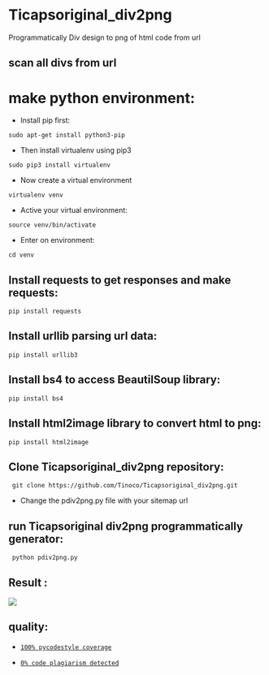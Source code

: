 # Ticapsoriginal_div2png
Programmatically Div design to png of html code from url

## scan all divs from url 

# make python environment:
* Install pip first:
<pre><code>sudo apt-get install python3-pip
</code></pre>
* Then install virtualenv using pip3
<pre><code>sudo pip3 install virtualenv 
</code></pre>
* Now create a virtual environment
<pre><code>virtualenv venv
</code></pre>
* Active your virtual environment:
<pre><code>source venv/bin/activate
</code></pre>
* Enter on environment:
<pre><code>cd venv
</code></pre>

## Install requests to get responses and make requests: 
<pre><code>pip install requests
</code></pre>

## Install urllib parsing url data: 
<pre><code>pip install urllib3
</code></pre>

## Install bs4 to access BeautilSoup library: 
<pre><code>pip install bs4
</code></pre>

## Install html2image library to convert html to png: 
<pre><code>pip install html2image
</code></pre>

## Clone Ticapsoriginal_div2png repository:
<pre><code> git clone https://github.com/Tinoco/Ticapsoriginal_div2png.git
</code></pre>

* Change the pdiv2png.py file with your sitemap url 

## run Ticapsoriginal div2png programmatically generator:
<pre><code> python pdiv2png.py
</code></pre>

## Result :

![](https://ticapsoriginal.com/static/div2png.gif)

## quality:
* [`100% pycodestyle coverage`](https://pypi.org/project/pycodestyle/)

* [`0% code plagiarism detected`](https://github.com/blingenf/copydetect)





